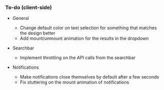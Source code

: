 ### To-do (client-side)

- General
  - Change default color on text selection for something that matches the design better
  - Add mount/unmount animation for the results in the dropdown

- Searchbar
  - Implement throttling on the API calls from the searchbar

- Notifications
  - Make notifications close themselves by default after a few seconds
  - Fix stuttering on the mount animation of notifications